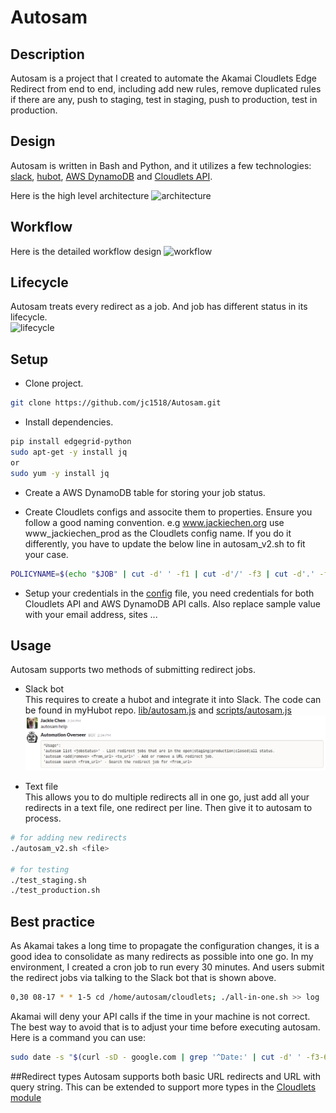 # Autosam

## Description
Autosam is a project that I created to automate the Akamai Cloudlets Edge Redirect from end to end, including add new rules, remove duplicated rules if there are any, push to staging, test in staging, push to production, test in production.     

## Design
Autosam is written in Bash and Python, and it utilizes a few technologies: [slack](https://slack.com/), [hubot](https://hubot.github.com/), [AWS DynamoDB](https://aws.amazon.com/documentation/dynamodb/) and [Cloudlets API](https://developer.akamai.com/api/luna/cloudlets/overview.html).

Here is the high level architecture
![architecture](design/autosam_architecture.png)

## Workflow
Here is the detailed workflow design
![workflow](design/autosam_v2_workflow.png)

## Lifecycle
Autosam treats every redirect as a job. And job has different status in its lifecycle.  
![lifecycle](design/redirect_job_lifecycle.png)  
    
## Setup
* Clone project.  
```bash
git clone https://github.com/jc1518/Autosam.git
```
* Install dependencies. 
```bash
pip install edgegrid-python
sudo apt-get -y install jq
or 
sudo yum -y install jq
```
* Create a AWS DynamoDB table for storing your job status.  

* Create Cloudlets configs and associte them to properties. Ensure you follow a good naming convention. e.g www.jackiechen.org use www_jackiechen_prod as the Cloudlets config name. If you do it differently, you have to update the below line in autosam_v2.sh to fit your case.
```bash
POLICYNAME=$(echo "$JOB" | cut -d' ' -f1 | cut -d'/' -f3 | cut -d'.' -f1-2 | t    r '.' '_')"_prod"
```      
* Setup your credentials in the [config](config) file, you need credentials for both Cloudlets API and AWS DynamoDB API calls. Also replace sample value with your email address, sites ... 

## Usage
Autosam supports two methods of submitting redirect jobs.
* Slack bot    
This requires to create a hubot and integrate it into Slack. The code can be found in myHubot repo. [lib/autosam.js](https://github.com/jc1518/myhubot/blob/master/lib/autosam.js) and [scripts/autosam.js](https://github.com/jc1518/myhubot/blob/master/scripts/autosam.js)
![autosam_bot](design/autosam_bot.png)

* Text file    
This allows you to do multiple redirects all in one go, just add all your redirects in a text file, one redirect per line. Then give it to autosam to process.
```bash
# for adding new redirects
./autosam_v2.sh <file>

# for testing  
./test_staging.sh  
./test_production.sh  
```  
## Best practice
As Akamai takes a long time to propagate the configuration changes, it is a good idea to consolidate as many redirects as possible into one go. In my environment, I created a cron job to run every 30 minutes. And users submit the redirect jobs via talking to the Slack bot that is shown above.    
```bash
0,30 08-17 * * 1-5 cd /home/autosam/cloudlets; ./all-in-one.sh >> log
```
Akamai will deny your API calls if the time in your machine is not correct. The best way to avoid that is to adjust your time before executing autosam. Here is a command you can use:
```bash
sudo date -s "$(curl -sD - google.com | grep '^Date:' | cut -d' ' -f3-6)Z"
```

##Redirect types
Autosam supports both basic URL redirects and URL with query string. This can be extended to support more types in the [Cloudlets module](https://github.com/jc1518/Autosam/blob/master/Cloudlets/__init__.py)



